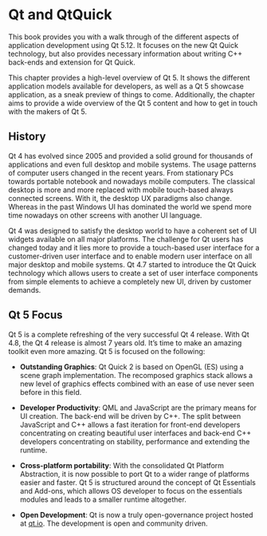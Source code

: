 # Qt and QtQuick

This book provides you with a walk through of the different aspects of application development using Qt 5.12. It focuses on the new Qt Quick technology, but also provides necessary information about writing C++ back-ends and extension for Qt Quick.

This chapter provides a high-level overview of Qt 5. It shows the different application models available for developers, as well as a Qt 5 showcase application, as a sneak preview of things to come. Additionally, the chapter aims to provide a wide overview of the Qt 5 content and how to get in touch with the makers of Qt 5.


## History

Qt 4 has evolved since 2005 and provided a solid ground for thousands of applications and even full desktop and mobile systems. The usage patterns of computer users changed in the recent years. From stationary PCs towards portable notebook and nowadays mobile computers. The classical desktop is more and more replaced with mobile touch-based always connected screens. With it, the desktop UX paradigms also change. Whereas in the past Windows UI has dominated the world we spend more time nowadays on other screens with another UI language.

Qt 4 was designed to satisfy the desktop world to have a coherent set of UI widgets available on all major platforms. The challenge for Qt users has changed today and it lies more to provide a touch-based user interface for a customer-driven user interface and to enable modern user interface on all major desktop and mobile systems. Qt 4.7 started to introduce the Qt Quick technology which allows users to create a set of user interface components from simple elements to achieve a completely new UI, driven by customer demands.

## Qt 5 Focus

Qt 5 is a complete refreshing of the very successful Qt 4 release. With Qt 4.8, the Qt 4 release is almost 7 years old. It’s time to make an amazing toolkit even more amazing. Qt 5 is focused on the following:


* **Outstanding Graphics**: Qt Quick 2 is based on OpenGL (ES) using a scene graph implementation. The recomposed graphics stack allows a new level of graphics effects combined with an ease of use never seen before in this field.


* **Developer Productivity**: QML and JavaScript are the primary means for UI creation. The back-end will be driven by C++. The split between JavaScript and C++ allows a fast iteration for front-end developers concentrating on creating beautiful user interfaces and back-end C++ developers concentrating on stability, performance and extending the runtime.


* **Cross-platform portability**: With the consolidated Qt Platform Abstraction, it is now possible to port Qt to a wider range of platforms easier and faster. Qt 5 is structured around the concept of Qt Essentials and Add-ons, which allows OS developer to focus on the essentials modules and leads to a smaller runtime altogether.


* **Open Development**: Qt is now a truly open-governance project hosted at [qt.io](http://qt.io). The development is open and community driven.

